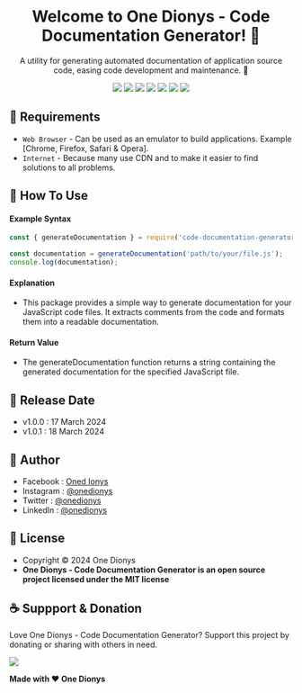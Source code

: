 <h1 align="center">Welcome to One Dionys - Code Documentation Generator! 👋 </h1>

<p align="center">A utility for generating automated documentation of application source code, easing code development and maintenance. 💖 </p>

<p align="center">
<img src="https://img.shields.io/github/contributors/onedionys/onedionys-code-documentation-generator?style=flat-square">
<img src="https://img.shields.io/github/issues/onedionys/onedionys-code-documentation-generator?style=flat-square">
<img src="https://img.shields.io/github/stars/onedionys/onedionys-code-documentation-generator?style=flat-square"> 
<img src="https://img.shields.io/github/forks/onedionys/onedionys-code-documentation-generator?style=flat-square">
<img src="https://img.shields.io/github/last-commit/onedionys/onedionys-code-documentation-generator.svg?style=flat-square">
<img src="https://img.shields.io/github/languages/code-size/onedionys/onedionys-code-documentation-generator?style=flat-square">
<img src="https://img.shields.io/github/license/onedionys/onedionys-code-documentation-generator?style=flat-square">
</p>

## 💾 Requirements

* `Web Browser` - Can be used as an emulator to build applications. Example [Chrome, Firefox, Safari & Opera].
* `Internet` - Because many use CDN and to make it easier to find solutions to all problems.

## 🎯 How To Use

#### Example Syntax

```javascript
const { generateDocumentation } = require('code-documentation-generator');

const documentation = generateDocumentation('path/to/your/file.js');
console.log(documentation);
```

#### Explanation

* This package provides a simple way to generate documentation for your JavaScript code files. It extracts comments from the code and formats them into a readable documentation.

#### Return Value

* The generateDocumentation function returns a string containing the generated documentation for the specified JavaScript file.

## 📆 Release Date

* v1.0.0 : 17 March 2024
* v1.0.1 : 18 March 2024

## 🧑 Author

* Facebook : <a href="https://www.facebook.com/theonedionys"> Oned Ionys</a>
* Instagram : <a href="https://www.instagram.com/onedionys/"> @onedionys</a>
* Twitter : <a href="https://twitter.com/onedionys"> @onedionys</a>
* LinkedIn :  <a href="https://www.linkedin.com/in/onedionys/"> @onedionys</a>

## 📝 License

* Copyright © 2024 One Dionys
* **One Dionys - Code Documentation Generator is an open source project licensed under the MIT license**

## ☕️ Suppport & Donation

Love One Dionys - Code Documentation Generator? Support this project by donating or sharing with others in need.

<a href="https://www.buymeacoffee.com/onedionys"><img src="https://img.shields.io/badge/Buy_Me_A_Coffee-FFDD00?style=for-the-badge&logo=buy-me-a-coffee&logoColor=black"/> </a>

**Made with ❤️ One Dionys**
